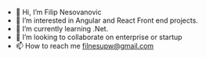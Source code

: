 - 👋 Hi, I’m Filip Nesovanovic
- 👀 I’m interested in Angular and React Front end  projects.
- 🌱 I’m currently learning .Net.
- 💞️ I’m looking to collaborate on enterprise or startup
- 📫 How to reach me filnesupw@gmail.com

